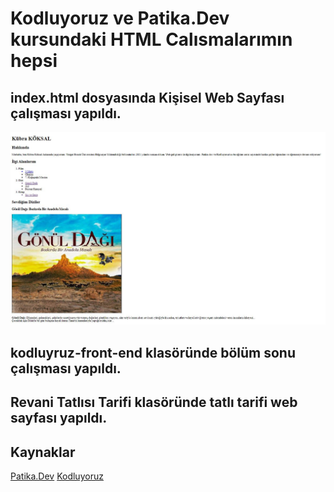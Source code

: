 # Kodluyoruz ve Patika.Dev kursundaki HTML Calısmalarımın hepsi
## index.html dosyasında Kişisel Web Sayfası çalışması yapıldı.
![index.JPG](https://github.com/kubrakoksal1/HTML-Calismalarim/blob/main/img/index.JPG)

## kodluyruz-front-end klasöründe bölüm sonu çalışması yapıldı.

## Revani Tatlısı Tarifi klasöründe tatlı tarifi web sayfası yapıldı.



## Kaynaklar
[Patika.Dev](https://www.patika.dev/tr)
[Kodluyoruz](https://kodluyoruz.org/tr/kodluyoruz/)

